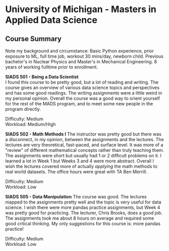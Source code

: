 # University of Michigan - Masters in Applied Data Science
## Course Summary

Note my background and circumstance: Basic Python experience, prior exposure to ML, full time job, workout 30 mins/day, newborn child. Previous bachelor's in Nuclear Physics and Master's in Mechanical Engineering. 8 years of working fulltime prior to enrollment.

**SIADS 501 - Being a Data Scientist**\
I found this course to be pretty good, but a lot of reading and writing. The course gives an overview of various data science topics and perspectives and has some good readings. The writing assignments were a little weird in my personal opinion. Overall the course was a good way to orient yourself for the rest of the MADS program, and to meet some new people in the program directly.

Difficulty: Medium\
Workload: Medium/High

**SIADS 502 - Math Methods I**
The instructor was pretty good but there was a disconnect, in my opinion, between the assignments and the lectures. The lectures are very theoretical, fast-paced, and surface level. It was more of a "review" of different mathematical concepts rather than truly teaching them. The assignments were short but usually had 1 or 2 difficult problems on it. I learned a lot in Week 1 but Weeks 3 and 4 were more abstract. Overall I wish the lectures covered more of actually *applying* the math methods to real world datasets. The office hours were great with TA Ben Merrill.

Difficulty: Medium\
Workload: Low

**SIADS 505 - Data Manipulation**
The course was good. The lectures mapped to the assignments pretty well and the topic is very useful for data science. I wish there were more pandas practice assignments, but Week 4 was pretty good for practicing. The lecturer, Chris Brooks, does a good job. The assignments took me about 8 hours on average and required some good critical thinking. My only suggestions for this course is: more pandas practice!

Difficulty: Medium\
Workload: Low
